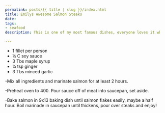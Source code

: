 ```yaml
---
permalink: posts/{{ title | slug }}/index.html
title: Emilys Awesome Salmon Steaks
date: 
tags:
- seafood
description: This is one of my most famous dishes, everyone loves it who tries it!

---
```

* 1 fillet per person
* ¼ C soy sauce
* 3 Tbs maple syrup
* ¼ tsp ginger
* 3 Tbs minced garlic

\-Mix all ingredients and marinate salmon for at least 2 hours.

\-Preheat oven to 400. Pour sauce off of meat into saucepan, set aside.

\-Bake salmon in 9x13 baking dish until salmon flakes easily, maybe a half hour. Boil marinade in saucepan until thickens, pour over steaks and enjoy!